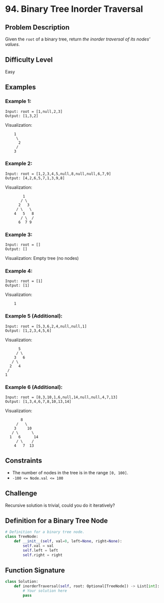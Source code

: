 # 94. Binary Tree Inorder Traversal

## Problem Description

Given the `root` of a binary tree, return *the inorder traversal of its nodes' values*.

## Difficulty Level
Easy

## Examples

### Example 1:
```
Input: root = [1,null,2,3]
Output: [1,3,2]
```

Visualization:
```
    1
     \
      2
     /
    3
```

### Example 2:
```
Input: root = [1,2,3,4,5,null,8,null,null,6,7,9]
Output: [4,2,6,5,7,1,3,9,8]
```

Visualization:
```
        1
       / \
      2   3
     / \   \
    4   5   8
       / \  /
      6  7 9
```

### Example 3:
```
Input: root = []
Output: []
```

Visualization: Empty tree (no nodes)

### Example 4:
```
Input: root = [1]
Output: [1]
```

Visualization:
```
    1
```

### Example 5 (Additional):
```
Input: root = [5,3,6,2,4,null,null,1]
Output: [1,2,3,4,5,6]
```

Visualization:
```
      5
     / \
    3   6
   / \
  2   4
 /
1
```

### Example 6 (Additional):
```
Input: root = [8,3,10,1,6,null,14,null,null,4,7,13]
Output: [1,3,4,6,7,8,10,13,14]
```

Visualization:
```
       8
     /   \
    3     10
   / \      \
  1   6      14
     / \    /
    4   7  13
```

## Constraints

* The number of nodes in the tree is in the range `[0, 100]`.
* `-100 <= Node.val <= 100`

## Challenge

Recursive solution is trivial, could you do it iteratively?

## Definition for a Binary Tree Node

```python
# Definition for a binary tree node.
class TreeNode:
    def __init__(self, val=0, left=None, right=None):
        self.val = val
        self.left = left
        self.right = right
```

## Function Signature

```python
class Solution:
    def inorderTraversal(self, root: Optional[TreeNode]) -> List[int]:
        # Your solution here
        pass
```